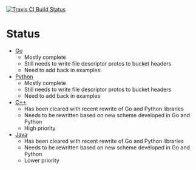 [![Travis CI Build Status](https://travis-ci.org/decibelcooper/proio.svg?branch=master)](https://travis-ci.org/decibelcooper/proio)
# Status
* [Go](go-proio)
  * Mostly complete
  * Still needs to write file descriptor protos to bucket headers
  * Need to add back in examples.
* [Python](py-proio)
  * Mostly complete
  * Still needs to write file descriptor protos to bucket headers
  * Need to add back in examples
* [C++](cpp-proio)
  * Has been cleared with recent rewrite of Go and Python libraries
  * Needs to be rewritten based on new scheme developed in Go and Python
  * High priority
* [Java](java-proio)
  * Has been cleared with recent rewrite of Go and Python libraries
  * Needs to be rewritten based on new scheme developed in Go and Python
  * Lower priority
